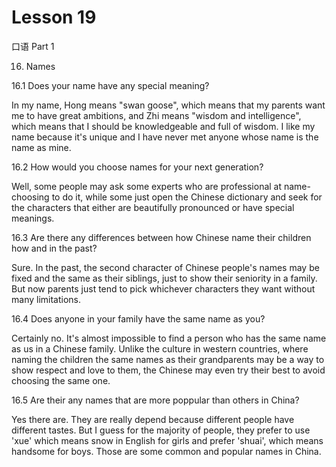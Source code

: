 # Lesson 19

口语 Part 1

16.   Names 

16.1  Does your name have any special meaning?

In my name, Hong means "swan goose", which means that my parents want me to have great ambitions, and Zhi means "wisdom and intelligence", which means that I should be knowledgeable and full of wisdom. I like my name because it's unique and I have never met anyone whose name is the name as mine.

16.2  How would you choose names for your next generation?

Well, some people may ask some experts who are professional at name-choosing to do it, while some just open the Chinese dictionary and seek for the characters that either are beautifully pronounced or have special meanings.

16.3 Are there any differences between how Chinese name their children how and in the past?

Sure. In the past, the second character of Chinese people's names may be fixed and the same as their siblings, just to show their seniority in a family. But now parents just tend to pick whichever characters they want without many limitations.

16.4 Does anyone in your family have the same name as you?

Certainly no. It's almost impossible to find a person who has the same name as us in a Chinese family. Unlike the culture in western countries, where naming the children the same names as their grandparents may be a way to show respect and love to them, the Chinese may even try their best to avoid choosing the same one.


16.5 Are their any names that are more poppular than others in China?

Yes there are. They are really depend because different people have different tastes. But I guess for the majority of people, they prefer to use 'xue' which means snow in English for girls and prefer 'shuai', which means handsome for boys. Those are some common and popular names in China.


